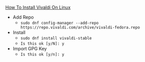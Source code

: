 [How To Install Vivaldi On Linux](https://www.makeuseof.com/how-to-install-vivaldi-on-linux/)<br />

* Add Repo
  * `sudo dnf config-manager --add-repo https://repo.vivaldi.com/archive/vivaldi-fedora.repo`
* Install
  * `sudo dnf install vivaldi-stable`
  * `Is this ok [y/N]: y`
* Import GPG Key
  * `Is this ok [y/n]: y`
